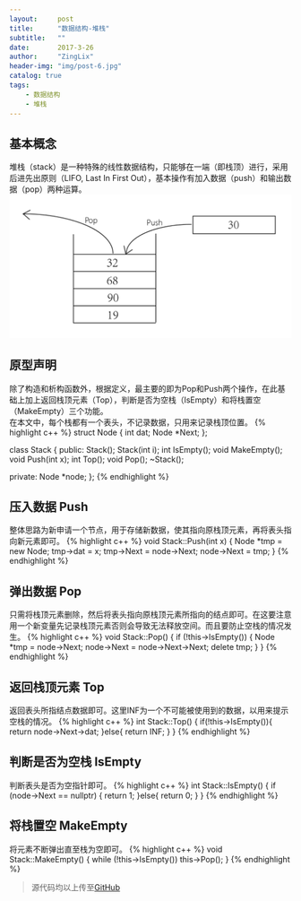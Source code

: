 ```yaml
---
layout:     post
title:      "数据结构-堆栈"
subtitle:   ""
date:       2017-3-26
author:     "ZingLix"
header-img: "img/post-6.jpg"
catalog: true
tags:
    - 数据结构
    - 堆栈
---
```


## 基本概念
堆栈（stack）是一种特殊的线性数据结构，只能够在一端（即栈顶）进行，采用后进先出原则（LIFO, Last In First Out），基本操作有加入数据（push）和输出数据（pop）两种运算。
![QQ截图20170326220642.png](\img\in-post\Stack\58d7cb075169b.png)

## 原型声明
除了构造和析构函数外，根据定义，最主要的即为Pop和Push两个操作，在此基础上加上返回栈顶元素（Top），判断是否为空栈（IsEmpty）和将栈置空（MakeEmpty）三个功能。<br>在本文中，每个栈都有一个表头，不记录数据，只用来记录栈顶位置。
{% highlight c++ %}
struct Node
{
	int dat;
	Node *Next;
};

class Stack {
public:
	Stack();
	Stack(int i);
	int IsEmpty();
	void MakeEmpty();
	void Push(int x);
	int Top();
	void Pop();
	~Stack();

private:
	Node *node;
};
{% endhighlight %}

## 压入数据 Push
整体思路为新申请一个节点，用于存储新数据，使其指向原栈顶元素，再将表头指向新元素即可。
{% highlight c++ %}
void Stack::Push(int x)
{
	Node *tmp = new Node;
	tmp->dat = x;
	tmp->Next = node->Next;
	node->Next = tmp;
}
{% endhighlight %}

## 弹出数据 Pop
只需将栈顶元素删除，然后将表头指向原栈顶元素所指向的结点即可。在这要注意用一个新变量先记录栈顶元素否则会导致无法释放空间。而且要防止空栈的情况发生。
{% highlight c++ %}
void Stack::Pop()
{
	if (!this->IsEmpty()) {
		Node *tmp = node->Next;
		node->Next = node->Next->Next;
		delete tmp;
	}
}
{% endhighlight %}

## 返回栈顶元素 Top
返回表头所指结点数据即可。这里INF为一个不可能被使用到的数据，以用来提示空栈的情况。
{% highlight c++ %}
int Stack::Top()
{
	if(!this->IsEmpty()){
		return node->Next->dat;
	}else{
		return INF;
	}
}
{% endhighlight %}

## 判断是否为空栈 IsEmpty
判断表头是否为空指针即可。
{% highlight c++ %}
int Stack::IsEmpty()
{
	if (node->Next == nullptr) {
		return 1;
	}else{
		return 0;
	}
}
{% endhighlight %}

## 将栈置空 MakeEmpty
将元素不断弹出直至栈为空即可。
{% highlight c++ %}
void Stack::MakeEmpty()
{
	while (!this->IsEmpty()) this->Pop();
}
{% endhighlight %}

> 源代码均以上传至[GitHub](https://github.com/ZingLix/Data-Structures-and-Algorithm/tree/master/Stack)